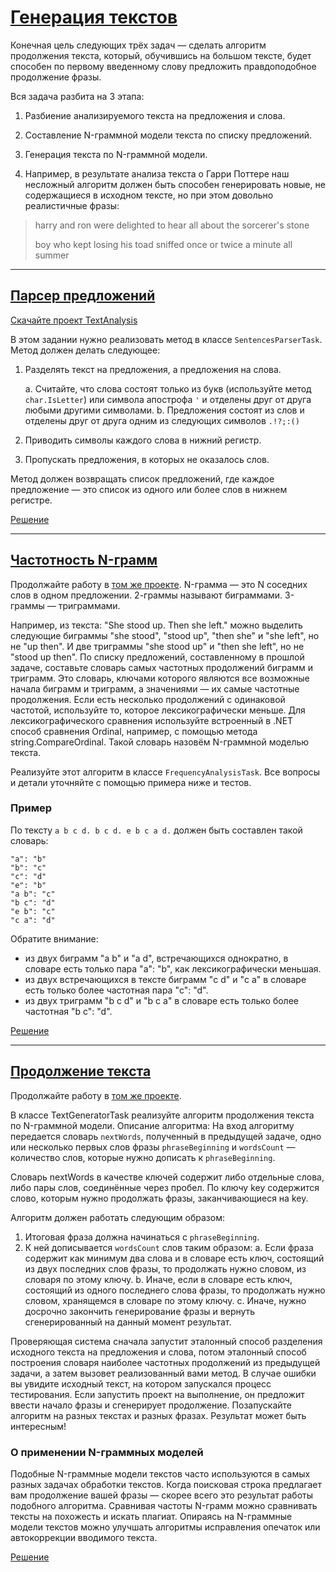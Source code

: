 ﻿# [Генерация текстов](https://ulearn.me/course/basicprogramming/Praktika_Generatsiya_tekstov__682b62d7-8484-445d-a31d-09d6e68f98a3)

Конечная цель следующих трёх задач — сделать алгоритм продолжения текста, который, обучившись на большом тексте, будет способен по первому введенному слову предложить правдоподобное продолжение фразы.

Вся задача разбита на 3 этапа:

1. Разбиение анализируемого текста на предложения и слова.
2. Составление N-граммной модели текста по списку предложений.
3. Генерация текста по N-граммной модели.

1. Например, в результате анализа текста о Гарри Поттере наш несложный алгоритм должен быть способен генерировать новые, не содержащиеся в исходном тексте, но при этом довольно реалистичные фразы:

> harry and ron were delighted to hear all about the sorcerer's stone
>
> boy who kept losing his toad sniffed once or twice a minute all summer

---

## [Парсер предложений](https://ulearn.me/course/basicprogramming/Praktika_Parser_predlozheniy__d41a27ad-a377-4fbd-ba1c-1bd761c69dd1)

[Скачайте проект TextAnalysis](https://api.ulearn.me/slides/BasicProgramming/d41a27ad-a377-4fbd-ba1c-1bd761c69dd1/exercise/student-zip/TextAnalysis.zip)

В этом задании нужно реализовать метод в классе `SentencesParserTask`. Метод должен делать следующее:

1. Разделять текст на предложения, а предложения на слова.

	a. Считайте, что слова состоят только из букв (используйте метод `char.IsLetter`) или символа апострофа `'` и отделены друг от друга любыми другими символами.
	b. Предложения состоят из слов и отделены друг от друга одним из следующих символов `.!?;:()`

2. Приводить символы каждого слова в нижний регистр.
3. Пропускать предложения, в которых не оказалось слов.

Метод должен возвращать список предложений, где каждое предложение — это список из одного или более слов в нижнем регистре.

[Решение](SentencesParserTask.cs)

---

## [Частотность N-грамм](https://ulearn.me/course/basicprogramming/Praktika_Chastotnost_N_gramm__eb894d4d-5854-4684-898b-5480895685e5)

Продолжайте работу в [том же проекте](https://api.ulearn.me/slides/BasicProgramming/eb894d4d-5854-4684-898b-5480895685e5/exercise/student-zip/TextAnalysis.zip).
N-грамма — это N соседних слов в одном предложении. 2-граммы называют биграммами. 3-граммы — триграммами.

Например, из текста: "She stood up. Then she left." можно выделить следующие биграммы "she stood", "stood up", "then she" и "she left", но не "up then". И две триграммы "she stood up" и "then she left", но не "stood up then".
По списку предложений, составленному в прошлой задаче, составьте словарь самых частотных продолжений биграмм и триграмм. Это словарь, ключами которого являются все возможные начала биграмм и триграмм, а значениями — их самые частотные продолжения. Если есть несколько продолжений с одинаковой частотой, используйте то, которое лексикографически меньше.
Для лексикографического сравнения используйте встроенный в .NET способ сравнения Ordinal, например, с помощью метода string.CompareOrdinal.
Такой словарь назовём N-граммной моделью текста.

Реализуйте этот алгоритм в классе `FrequencyAnalysisTask`.
Все вопросы и детали уточняйте с помощью примера ниже и тестов.

### Пример
По тексту `a b c d. b c d. e b c a d.` должен быть составлен такой словарь:
```
"a": "b"
"b": "c"
"c": "d"
"e": "b"
"a b": "c"
"b c": "d"
"e b": "c"
"c a": "d"
```
Обратите внимание:
* из двух биграмм "a b" и "a d", встречающихся однократно, в словаре есть только пара "a": "b", как лексикографически меньшая.
* из двух встречающихся в тексте биграмм "c d" и "c a" в словаре есть только более частотная пара "c": "d".
* из двух триграмм "b c d" и "b c a" в словаре есть только более частотная "b c": "d".

[Решение](FrequencyAnalysisTask.cs)

---

## [Продолжение текста](https://ulearn.me/course/basicprogramming/f68587ec-e031-486d-9fe6-57f3dfc8f7e6)

Продолжайте работу в [том же проекте](https://api.ulearn.me/slides/BasicProgramming/f68587ec-e031-486d-9fe6-57f3dfc8f7e6/exercise/student-zip/TextAnalysis.zip).

В классе TextGeneratorTask реализуйте алгоритм продолжения текста по N-граммной модели.
Описание алгоритма:
На вход алгоритму передается словарь `nextWords`, полученный в предыдущей задаче, одно или несколько первых слов фразы `phraseBeginning` и `wordsCount` — количество слов, которые нужно дописать к `phraseBeginning`.

Словарь nextWords в качестве ключей содержит либо отдельные слова, либо пары слов, соединённые через пробел.
По ключу key содержится слово, которым нужно продолжать фразы, заканчивающиеся на key.

Алгоритм должен работать следующим образом:
1. Итоговая фраза должна начинаться с `phraseBeginning`.
2. К ней дописывается `wordsCount` слов таким образом:
	a. Если фраза содержит как минимум два слова и в словаре есть ключ, состоящий из двух последних слов фразы, то продолжать нужно словом, из словаря по этому ключу.
	b. Иначе, если в словаре есть ключ, состоящий из одного последнего слова фразы, то продолжать нужно словом, хранящемся в словаре по этому ключу.
	c. Иначе, нужно досрочно закончить генерирование фразы и вернуть сгенерированный на данный момент результат.

Проверяющая система сначала запустит эталонный способ разделения исходного текста на предложения и слова, потом эталонный способ построения словаря наиболее частотных продолжений из предыдущей задачи, а затем вызовет реализованный вами метод.
В случае ошибки вы увидите исходный текст, на котором запускался процесс тестирования.
Если запустить проект на выполнение, он предложит ввести начало фразы и сгенерирует продолжение.
Позапускайте алгоритм на разных текстах и разных фразах. Результат может быть интересным!

### О применении N-граммных моделей
Подобные N-граммные модели текстов часто используются в самых разных задачах обработки текстов.
Когда поисковая строка предлагает вам продолжение вашей фразы — скорее всего это результат работы подобного алгоритма.
Сравнивая частоты N-грамм можно сравнивать тексты на похожесть и искать плагиат.
Опираясь на N-граммные модели текстов можно улучшать алгоритмы исправления опечаток или автокоррекции вводимого текста.

[Решение](TextGeneratorTask.cs)